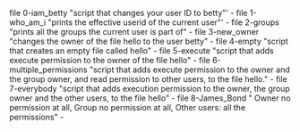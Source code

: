 file 0-iam_betty "script that changes your user ID to betty"' -
file 1-who_am_i "prints the effective userid of the current user"' -
file 2-groups "prints all the groups the current user is part of" - 
file 3-new_owner "changes the owner of the file hello to the user betty" -
file 4-empty "script that creates an empty file called hello" -
file 5-execute "script that adds execute permission to the owner of the file hello" -
file 6-multiple_permissions "script that adds execute permission to the owner and the group owner, and read permission to other users, to the file hello." -
file 7-everybody "script that adds execution permission to the owner, the group owner and the other users, to the file hello" -
file 8-James_Bond " Owner no permission at all, Group no permission at all, Other users: all the permissions" - 
